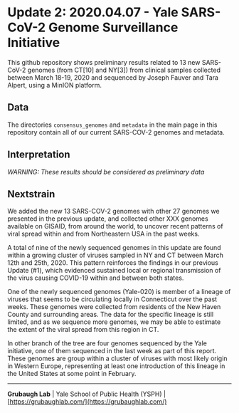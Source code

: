 # Update 2: 2020.04.07 - Yale SARS-CoV-2 Genome Surveillance Initiative
This github repository shows preliminary results related to 13 new SARS-CoV-2 genomes (from CT[10] and NY[3]) from clinical samples collected between March 18-19, 2020 and sequenced by Joseph Fauver and Tara Alpert, using a MinION platform.

## Data
The directories `consensus_genomes` and `metadata` in the main page in this repository contain all of our current SARS-COV-2 genomes and metadata.

## Interpretation

*WARNING: These results should be considered as preliminary data*

## Nextstrain
We added the new 13 SARS-COV-2 genomes with other 27 genomes we presented in the previous update, and collected other XXX genomes available on GISAID, from around the world, to uncover recent patterns of viral spread within and from Northeastern USA in the past weeks.

A total of nine of the newly sequenced genomes in this update are found within a growing cluster of viruses sampled in NY and CT between March 12th and 25th, 2020. This pattern reinforces the findings in our previous Update (#1), which evidenced sustained local or regional transmission of the virus causing COVID-19 within and between both states.

One of the newly sequenced genomes (Yale-020) is member of a lineage of viruses that seems to be circulating locally in Connecticut over the past weeks. These genomes were collected from residents of the New Haven County and surrounding areas. The data for the specific lineage is still limited, and as we sequence more genomes, we may be able to estimate the extent of the viral spread from this region in CT.



In other branch of the tree are four genomes sequenced by the Yale initiative, one of them sequenced in the last week as part of this report. These genomes are group within a cluster of viruses with most likely origin in Western Europe, representing at least one introduction of this lineage in the United States at some point in February.




---

**Grubaugh Lab** | Yale School of Public Health (YSPH) | [https://grubaughlab.com/](https://grubaughlab.com/)
